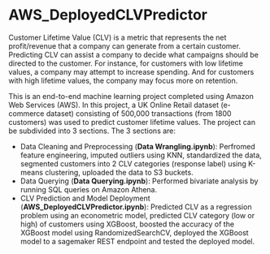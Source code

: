 # AWS_DeployedCLVPredictor
Customer Lifetime Value (CLV) is a metric that represents the net profit/revenue that a company can generate from a certain customer. Predicting CLV can assist a company to decide what campaigns should be directed to the customer. For instance, for customers with low lifetime values, a company may attempt to increase spending. And for customers with high lifetime values, the company may focus more on retention. 

This is an end-to-end machine learning project completed using Amazon Web Services (AWS). In this project, a UK Online Retail dataset (e-commerce dataset) consisting of 500,000 transactions (from 1800 customers) was used to predict customer lifetime values. The project can be subdivided into 3 sections. The 3 sections are:

- Data Cleaning and Preprocessing (**Data Wrangling.ipynb**): Perfromed feature engineering, imputed outliers using KNN, standardized the data, segmented customers into 2 CLV categories (response label) using K-means clustering, uploaded the data to S3 buckets.
- Data Querying (**Data Querying.ipynb**): Performed bivariate analysis by running SQL queries on Amazon Athena.
- CLV Prediction and Model Deployment (**AWS_DeployedCLVPredictor.ipynb**): Predicted CLV as a regression problem using an econometric model, predicted CLV category (low or high) of customers using XGBoost, boosted the accuracy of the XGBoost model using RandomizedSearchCV, deployed the XGBoost model to a sagemaker REST endpoint and tested the deployed model.
